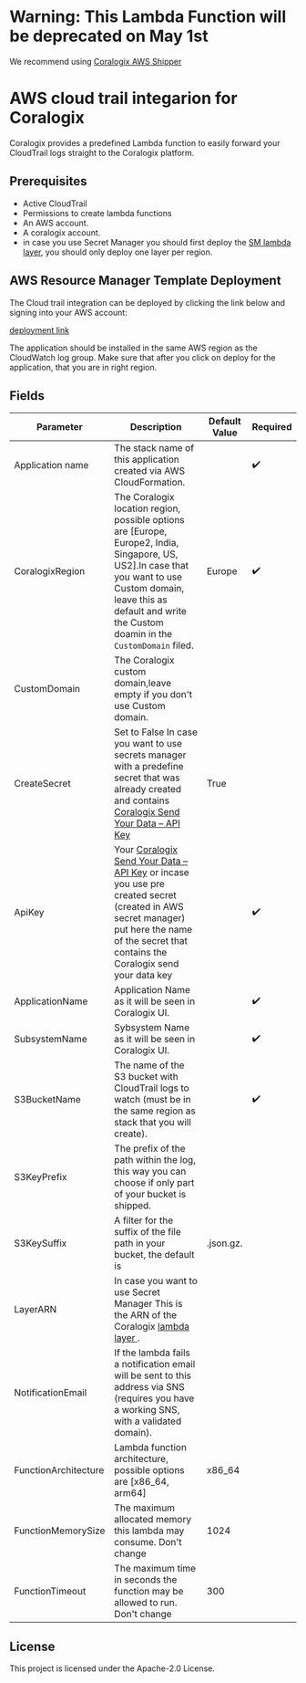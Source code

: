 # Warning: This Lambda Function will be deprecated on May 1st
We recommend using [Coralogix AWS Shipper](https://github.com/coralogix/coralogix-aws-shipper/tree/master)

# AWS cloud trail integarion for Coralogix

Coralogix provides a predefined Lambda function to easily forward your CloudTrail logs straight to the Coralogix platform.

## Prerequisites
* Active CloudTrail
* Permissions to create lambda functions
* An AWS account.
* A coralogix account.
* in case you use Secret Manager you should first deploy the [SM lambda layer](https://serverlessrepo.aws.amazon.com/applications/eu-central-1/597078901540/Coralogix-Lambda-SSMLayer), you should only deploy one layer per region.

## AWS Resource Manager Template Deployment

The Cloud trail integration can be deployed by clicking the link below and signing into your AWS account:

[deployment link](https://serverlessrepo.aws.amazon.com/applications/eu-central-1/597078901540/Coralogix-CloudTrail)

The application should be installed in the same AWS region as the CloudWatch log group. Make sure that after you click on deploy for the application, that you are in right region.

## Fields

| Parameter | Description | Default Value | Required |
|---|---|---|---|
| Application name | The stack name of this application created via AWS CloudFormation. |   | :heavy_check_mark: |
| CoralogixRegion | The Coralogix location region, possible options are [Europe, Europe2, India, Singapore, US, US2].In case that you want to use Custom domain, leave this as default and write the Custom doamin in the ``CustomDomain`` filed. |  Europe | :heavy_check_mark: | 
| CustomDomain | The Coralogix custom domain,leave empty if you don't use Custom domain. |   |  | 
| CreateSecret | Set to False In case you want to use secrets manager with a predefine secret that was already created and contains [Coralogix Send Your Data – API Key](https://coralogix.com/docs/send-your-data-api-key/)| True | |
| ApiKey | Your [Coralogix Send Your Data – API Key](https://coralogix.com/docs/send-your-data-api-key/) or incase you use pre created secret (created in AWS secret manager) put here the name of the secret that contains the Coralogix send your data key |  | :heavy_check_mark: | 
| ApplicationName | Application Name as it will be seen in Coralogix UI. |   | :heavy_check_mark: | 
| SubsystemName | Sybsystem Name as it will be seen in Coralogix UI. |   | :heavy_check_mark: | 
| S3BucketName | The name of the S3 bucket with CloudTrail logs to watch (must be in the same region as stack that you will create). |   | :heavy_check_mark: | 
| S3KeyPrefix | The prefix of the path within the log, this way you can choose if only part of your bucket is shipped. | |  | 
| S3KeySuffix | A filter for the suffix of the file path in your bucket, the default is  |  .json.gz. |  | 
| LayerARN | In case you want to use Secret Manager This is the ARN of the Coralogix [lambda layer ](https://serverlessrepo.aws.amazon.com/applications/eu-central-1/597078901540/Coralogix-Lambda-SSMLayer). | | |
| NotificationEmail | If the lambda fails a notification email will be sent to this address via SNS (requires you have a working SNS, with a validated domain).| | |
| FunctionArchitecture | Lambda function architecture, possible options are [x86_64, arm64]| x86_64 | |
| FunctionMemorySize | The maximum allocated memory this lambda may consume. Don't change| 1024 | |
| FunctionTimeout | The maximum time in seconds the function may be allowed to run. Don't change| 300 | |

## License

This project is licensed under the Apache-2.0 License.


